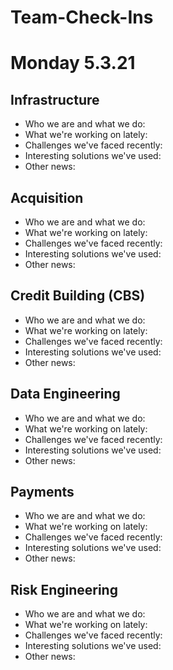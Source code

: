 # Team-Check-Ins

# Monday 5.3.21

## Infrastructure
* Who we are and what we do:  
* What we're working on lately:  
* Challenges we've faced recently:  
* Interesting solutions we've used:  
* Other news:  


## Acquisition
* Who we are and what we do:  
* What we're working on lately:  
* Challenges we've faced recently:  
* Interesting solutions we've used:  
* Other news:  


## Credit Building (CBS)
* Who we are and what we do:  
* What we're working on lately:  
* Challenges we've faced recently:  
* Interesting solutions we've used:  
* Other news:  


## Data Engineering
* Who we are and what we do:  
* What we're working on lately:  
* Challenges we've faced recently:  
* Interesting solutions we've used:  
* Other news:  


## Payments
* Who we are and what we do:  
* What we're working on lately:  
* Challenges we've faced recently:  
* Interesting solutions we've used:  
* Other news:  


## Risk Engineering
* Who we are and what we do:  
* What we're working on lately:  
* Challenges we've faced recently:  
* Interesting solutions we've used:  
* Other news:  

